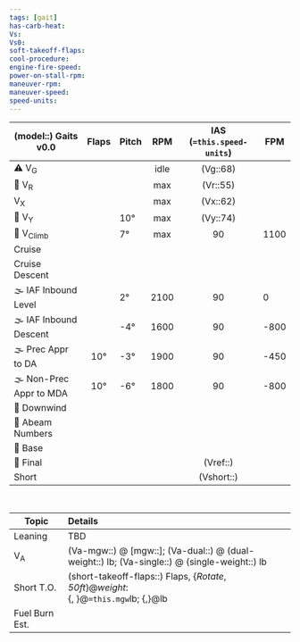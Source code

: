 ```yaml
---
tags: [gait]
has-carb-heat:
Vs:
Vs0:
soft-takeoff-flaps:
cool-procedure:
engine-fire-speed:
power-on-stall-rpm:
maneuver-rpm:
maneuver-speed:
speed-units:
---
```


| **(model::) Gaits** v0.0 | **Flaps** | **Pitch** | **RPM** | **IAS (`=this.speed-units`)** | **FPM** |
| ------------------------ |:---------:| --------- |:-------:|:-----------------------------:| ------- |
| ⚠️ V<sub>G</sub>         |           |           |  idle   |           (Vg::68)            |         |
| 🛫 V<sub>R</sub>         |           |           |   max   |           (Vr::55)            |         |
| V<sub>X</sub>            |           |           |   max   |           (Vx::62)            |         |
| 🛫 V<sub>Y</sub>         |           | 10°       |   max   |           (Vy::74)            |         |
| 🛫 V<sub>Climb</sub>     |           | 7°        |   max   |              90               | 1100    |
| Cruise                   |           |           |         |                               |         |
| Cruise Descent           |           |           |         |                               |         |
| 🌫️ IAF Inbound Level     |           | 2°        |  2100   |              90               | 0       |
| 🌫️ IAF Inbound Descent   |           | -4°       |  1600   |              90               | -800    |
| 🌫️ Prec Appr to DA       |    10°    | -3°       |  1900   |              90               | -450    |
| 🌫️ Non-Prec Appr to MDA  |    10°    | -6°       |  1800   |              90               | -800    |
| 🛬 Downwind              |           |           |         |                               |         |
| 🛬 Abeam Numbers         |           |           |         |                               |         |
| 🛬 Base                  |           |           |         |                               |         |
| 🛬 Final                 |           |           |         |           (Vref::)            |         |
| Short                    |           |           |         |          (Vshort::)           |         |

<br>

| Topic          | Details                                                                                      |
| -------------- |:-------------------------------------------------------------------------------------------- |
| Leaning        | TBD                                                                                          |
| V<sub>A</sub>  | (Va-mgw::) @ [mgw::]; (Va-dual::) @ (dual-weight::) lb; (Va-single::) @ (single-weight::) lb |
| Short T.O.     | (short-takeoff-flaps::) Flaps, {*Rotate*, *50ft*}@*weight*:<br>{, }@`=this.mgw`lb; {,}@lb    |
| Fuel Burn Est. |                                                                                              |
